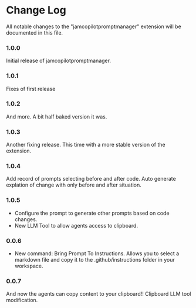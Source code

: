 # Change Log

All notable changes to the "jamcopilotpromptmanager" extension will be documented in this file.

### 1.0.0

Initial release of jamcopilotpromptmanager.

### 1.0.1

Fixes of first release

### 1.0.2

And more. A bit half baked version it was.

### 1.0.3

Another fixing release. This time with a more stable version of the extension.

### 1.0.4

Add record of prompts selecting before and after code. Auto generate explation of change with only before and after situation.

### 1.0.5

- Configure the prompt to generate other prompts based on code changes.
- New LLM Tool to allow agents access to clipboard.

### 0.0.6
- New command: Bring Prompt To Instructions. Allows you to select a markdown file and copy it to the .github/instructions folder in your workspace.

### 0.0.7
And now the agents can copy content to your clipboard!! Clipboard LLM tool modification.
